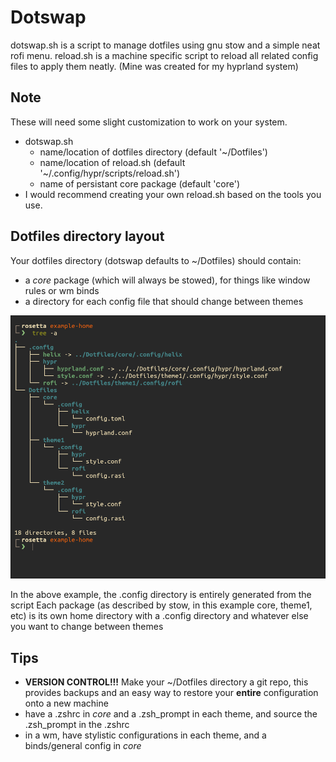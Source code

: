 # Dotswap

dotswap.sh is a script to manage dotfiles using gnu stow and a simple neat rofi menu.
reload.sh is a machine specific script to reload all related config files to apply them neatly. (Mine was created for my hyprland system)

## Note

These will need some slight customization to work on your system.

* dotswap.sh
    * name/location of dotfiles directory (default '~/Dotfiles')
    * name/location of reload.sh (default '~/.config/hypr/scripts/reload.sh')
    * name of persistant core package (default 'core')
* I would recommend creating your own reload.sh based on the tools you use.

## Dotfiles directory layout

Your dotfiles directory (dotswap defaults to ~/Dotfiles) should contain:

* a *core* package (which will always be stowed), for things like window rules or wm binds
* a directory for each config file that should change between themes

![Directory Layout](assets/dotfiles-directory-example.png)

In the above example, the .config directory is entirely generated from the script
Each package (as described by stow, in this example core, theme1, etc) is its own home directory with a .config directory and whatever else you want to change between themes 

## Tips

* **VERSION CONTROL!!!** Make your ~/Dotfiles directory a git repo, this provides backups and an easy way to restore your **entire** configuration onto a new machine
* have a .zshrc in *core* and a .zsh_prompt in each theme, and source the .zsh_prompt in the .zshrc
* in a wm, have stylistic configurations in each theme, and a binds/general config in *core*

